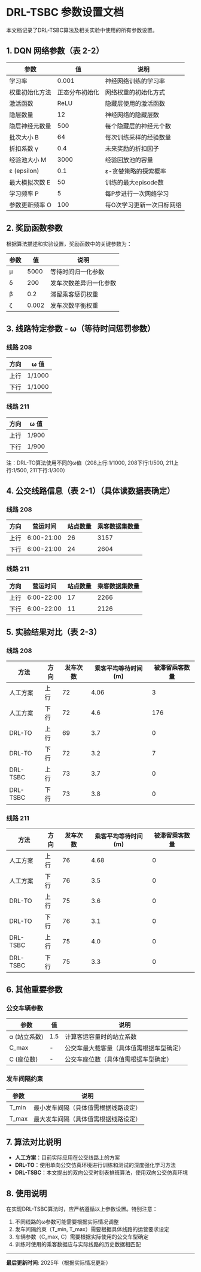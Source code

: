 # DRL-TSBC 参数设置文档

本文档记录了DRL-TSBC算法及相关实验中使用的所有参数设置。

## 1. DQN 网络参数（表 2-2）

| 参数 | 值 | 说明 |
|------|-----|------|
| 学习率 | 0.001 | 神经网络训练的学习率 |
| 权重初始化方法 | 正态分布初始化 | 网络权重的初始化方式 |
| 激活函数 | ReLU | 隐藏层使用的激活函数 |
| 隐层数量 | 12 | 神经网络的隐藏层数 |
| 隐层神经元数量 | 500 | 每个隐藏层的神经元个数 |
| 批次大小 B | 64 | 每次训练采样的经验数量 |
| 折扣系数 γ | 0.4 | 未来奖励的折扣因子 |
| 经验池大小 M | 3000 | 经验回放池的容量 |
| ε (epsilon) | 0.1 | ε-贪婪策略的探索概率 |
| 最大模拟次数 E | 50 | 训练的最大episode数 |
| 学习频率 P | 5 | 每P步进行一次网络学习 |
| 参数更新频率 O | 100 | 每O次学习更新一次目标网络 |

## 2. 奖励函数参数

根据算法描述和实验设置，奖励函数中的关键参数为：

| 参数 | 值 | 说明 |
|------|-----|------|
| μ | 5000 | 等待时间归一化参数 |
| δ | 200 | 发车次数差异归一化参数 |
| β | 0.2 | 滞留乘客惩罚权重 |
| ζ | 0.002 | 发车次数平衡权重 |

## 3. 线路特定参数 - ω（等待时间惩罚参数）

### 线路 208

| 方向 | ω 值 |
|------|------|
| 上行 | 1/1000 |
| 下行 | 1/1000 |

### 线路 211

| 方向 | ω 值 |
|------|------|
| 上行 | 1/900 |
| 下行 | 1/900 |

注：DRL-TO算法使用不同的ω值（208上行:1/1000, 208下行:1/500, 211上行:1/500, 211下行:1/300）

## 4. 公交线路信息（表 2-1）（具体读数据表确定）

### 线路 208

| 方向 | 营运时间 | 站点数量 | 乘客数据集数量 |
|------|----------|----------|----------------|
| 上行 | 6:00-21:00 | 26 | 3157 |
| 下行 | 6:00-21:00 | 24 | 2604 |

### 线路 211

| 方向 | 营运时间 | 站点数量 | 乘客数据集数量 |
|------|----------|----------|----------------|
| 上行 | 6:00-22:00 | 17 | 2266 |
| 下行 | 6:00-22:00 | 11 | 2126 |

## 5. 实验结果对比（表 2-3）

### 线路 208

| 方法 | 方向 | 发车次数 | 乘客平均等待时间(m) | 被滞留乘客数量 |
|------|------|----------|---------------------|----------------|
| 人工方案 | 上行 | 72 | 4.06 | 3 |
| 人工方案 | 下行 | 72 | 4.6 | 176 |
| DRL-TO | 上行 | 69 | 3.7 | 0 |
| DRL-TO | 下行 | 72 | 3.2 | 7 |
| DRL-TSBC | 上行 | 73 | 3.7 | 0 |
| DRL-TSBC | 下行 | 73 | 3.8 | 0 |

### 线路 211

| 方法 | 方向 | 发车次数 | 乘客平均等待时间(m) | 被滞留乘客数量 |
|------|------|----------|---------------------|----------------|
| 人工方案 | 上行 | 76 | 4.68 | 0 |
| 人工方案 | 下行 | 76 | 3.5 | 0 |
| DRL-TO | 上行 | 75 | 3.6 | 0 |
| DRL-TO | 下行 | 76 | 3.1 | 0 |
| DRL-TSBC | 上行 | 75 | 4.0 | 0 |
| DRL-TSBC | 下行 | 75 | 3.3 | 0 |

## 6. 其他重要参数

### 公交车辆参数

| 参数 | 值 | 说明 |
|------|-----|------|
| α (站立系数) | 1.5 | 计算客运容量时的站立系数 |
| C_max | - | 公交车最大载客量（具体值需根据车型确定） |
| C (座位数) | - | 公交车座位数（具体值需根据车型确定） |

### 发车间隔约束

| 参数 | 说明 |
|------|------|
| T_min | 最小发车间隔（具体值需根据线路设定） |
| T_max | 最大发车间隔（具体值需根据线路设定） |

## 7. 算法对比说明

- **人工方案**：目前实际应用在公交线路上的方案
- **DRL-TO**：使用单向公交仿真环境进行训练和测试的深度强化学习方法
- **DRL-TSBC**：本文提出的双向公交时刻表排班算法，使用双向公交仿真环境

## 8. 使用说明

在实现DRL-TSBC算法时，应严格遵循以上参数设置。特别注意：

1. 不同线路的ω参数可能需要根据实际情况调整
2. 发车间隔约束（T_min, T_max）需要根据具体线路的运营要求设定
3. 车辆参数（C_max, C）需要根据实际使用的公交车型确定
4. 训练时使用的乘客数据应与实际线路的历史数据相匹配

---

**最后更新时间**: 2025年（根据实际情况更新）
